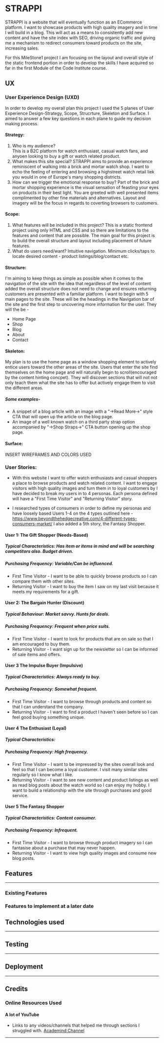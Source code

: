 # STRAPPI 
STRAPPI is a website that will eventually function as an ECommerce platform. I want to showcase products with high quality imagery and 
in time I will build in a blog. This will act as a means to consistently add new content and have the site index with SEO,
driving organic traffic and giving me a mechanism to redirect consumers toward products on the site, increasing sales.

For this MileStone1 project I am focusing on the layout and overall style of the static frontend portion in order to develop the skills 
I have acquired so far in the first Module of the Code Institute course.


## UX
### User Experience Design (UXD)
In order to develop my overall plan this project I used the 5 planes of User Experience Design-Strategy, Scope, Strucrture, Skeleton and Surface.
I aimed to answer a few key questions in each plane to guide my decision making process.

#### Strategy:
1. Who is my audience?  
This is a B2C platform for watch enthusiast, casual watch fans, and anyoen looking to buy a gift or watch related product.
2. What makes this site special?
STRAPPI aims to provide an experience reminiscent of walking into a brick and mortar watch shop. I want to echo the feeling of entering
and browsing a highstreet watch retail liek you would in one of Europe's many shopping districts.
3. How can we trigger the emotional response to buy?
Part of the brick and mortar shopping experience is the visual sensation of feasting your eyes on products in their best light. You are greeted with
well presented items complimented by other fine materials and alternatives. Layout and imagery will be the focus in regards to coverting browsers to customers.

#### Scope: 
1. What features will be included in this project?
This is a static frontend project using only HTML and CSS and so there are limitations to the features and content that are possible.
The main goal for this project is to build the overall structure and layout including placement of future features. 
2. What do users need/want?
Intuitive navigation. Minimum clicks/taps to locate desired content - product listings/blog/contact etc.

#### Structure:
I'm aiming to keep things as simple as possible when it comes to the navigation of the site with the idea that regardless of the level of content added the 
overall structure does not need to change and ensures returning customers are presented with a familiar platform.
 I want to begin with 5 main pages to the site. These will be the headings in the Navigation bar of the site and the first step to uncovering 
more information for the user. They will the be - 
* Home Page
* Shop
* Blog
* About
* Contact

#### Skeleton:
My plan is to use the home page as a window shopping element to actively entice users toward the other areas of the site. Users 
that enter the site find themselves on the home page and will naturally begin to scroll(encouraged by the content hinting concpet). 
They will discover sections that will not not only teach them what the site has to offer but actively engage them to visit the different areas.

##### Some examples-
* A snippet of a blog article with an image with a "->Read More->" style CTA that will open up the article on the blog page.
* An image of a well known watch on a third party strap option accompanied by "->Shop Straps->" CTA button opening up the shop page.


#### Surface:

INSERT WIREFRAMES AND COLORS USED


### User Stories:
* With this website I want to offer watch enthusiasts and casual shoppers a place to browse products and watch
related content. I want to engage visitors with high quality images and turn them in to loyal customers by 
I have decided to break my users in to 4 personas. Each persona defined will have a "First Time Visitor" and "Returning Visitor"
story. 

* I researched types of consumers in order to define my personas and have loosely based Users 1-4 on the 
4 types outlined here - https://www.beyondthehedgecreative.com/4-different-types-consumers-market/
I also added a 5th story, the Fantasy Shopper.  

#### User 1: The Gift Shopper (Needs-Based)
##### Typical Characteristics: Has item or items in mind and will be searching competitors also. Budget driven. 
##### Purchasing Frequency: Variable/Can be influenced.
* First Time Visitor - I want to be able to quickly browse products so I can compare them with other sites.
* Returning Visitor - I want to buy the item I saw on my last visit because it meets my requirements for a gift.

#### User 2: The Bargain Hunter (Discount)
##### Typical Behaviour: Market savvy. Hunts for deals.
##### Purchasing Frequency: Frequent when price suits.
* First Time Visitor - I want to look for products that are on sale so that I am encouraged to buy them.
* Returning Visitor - I want sign up for the newsletter so I can be informed of sale items and offers.

#### User 3 The Impulse Buyer (Impulsive)
##### Typical Characteristics: Always ready to buy. 
##### Purchasing Frequency: Somewhat frequent.
* First Time Visitor - I want to browse through products and content so that I can understand the company.
* Returning Visitor - I want to find a product I haven't seen before so I can feel good buying something unique.

#### User 4 The Enthusiast (Loyal)
##### Typical Characteristics:
##### Purchasing Frequency: High frequency.
* First Time Visitor - I want to be impressed by the sites overall look and feel so that I can become a loyal customer. I visit many 
similar sites regularly so I know what I like.
* Returning Visitor - I want to see new content and product listings as well as read blog posts about 
the watch world so I can enjoy my hobby. I want to build a relationship with the site through purchases and good service.

#### User 5 The Fantasy Shopper
##### Typical Characteristics: Content consumer.
##### Purchasing Frequency: Infrequent.
* First Time Visitor - I want to browse through product imagery so I can fantasise about a purchase that may never happen.
* Returning Visitor - I want to view high quality images and consume new blog posts.




## Features
---


### Existing Features



### Features to implement at a later date



## Technologies used
---


## Testing
---


## Deployment
---


## Credits

### Online Resources Used
#### A lot of YouTube
* Links to any videos/channels that helped me through sections I struggled with. 
[Academind Channel](https://www.youtube.com/watch?v=23bpce-5s8I)
---